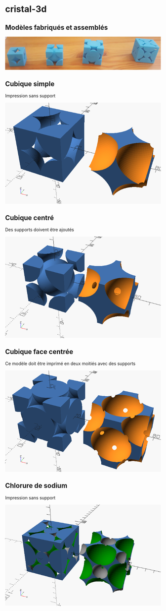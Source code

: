 # cristal-3d

## Modèles fabriqués et assemblés
![real](https://github.com/olivier-boesch/cristal-3d/raw/master/real_models.jpeg)

## Cubique simple
Impression sans support

![cs](https://github.com/olivier-boesch/cristal-3d/raw/master/maille_cs.png)

## Cubique centré
Des supports doivent être ajoutés

![cc](https://github.com/olivier-boesch/cristal-3d/raw/master/maille_cc.png)

## Cubique face centrée
Ce modèle doit être imprimé en deux moitiés avec des supports

![cfc](https://github.com/olivier-boesch/cristal-3d/raw/master/maille_cfc.png)

## Chlorure de sodium
Impression sans support

![NaCl](https://github.com/olivier-boesch/cristal-3d/raw/master/maille_NaCl.png)
